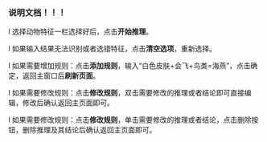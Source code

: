 ### 说明文档！！！

l 选择动物特征一栏选择好后，点击**开始推理**。

l 如果输入结果无法识别或者选错特征，点击**清空选项**，重新选择。

l 如果需要增加规则：点击**添加规则**，输入“白色皮肤+会飞+鸟类=海燕”，点击确定，返回主窗口后**刷新页面**。

l 如果需要修改规则：点击**修改规则**，双击需要修改的推理或者结论即可直接编辑，修改后确认返回主页面即可。

l 如果需要修改规则：点击**修改规则**，单击需要修改的推理或者结论，点击删除按钮，删除推理及其结论后确认返回主页面即可。